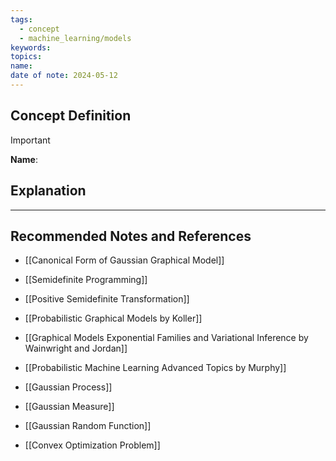 ```yaml
---
tags:
  - concept
  - machine_learning/models
keywords: 
topics: 
name: 
date of note: 2024-05-12
---
```


## Concept Definition

>[!important]
>**Name**: 



## Explanation





-----------
##  Recommended Notes and References

- [[Canonical Form of Gaussian Graphical Model]]
- [[Semidefinite Programming]]

- [[Positive Semidefinite Transformation]]


- [[Probabilistic Graphical Models by Koller]]
- [[Graphical Models Exponential Families and Variational Inference by Wainwright and Jordan]]
- [[Probabilistic Machine Learning Advanced Topics by Murphy]]


- [[Gaussian Process]]
- [[Gaussian Measure]]
- [[Gaussian Random Function]]


- [[Convex Optimization Problem]]